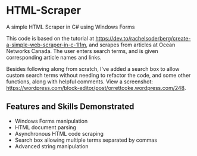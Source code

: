 # HTML-Scraper
A simple HTML Scraper in C# using Windows Forms

This code is based on the tutorial at https://dev.to/rachelsoderberg/create-a-simple-web-scraper-in-c-1l1m, and scrapes from articles at Ocean Networks Canada. The user enters search terms, and is given corresponding article names and links.

Besides following along from scratch, I've added a search box to allow custom search terms without needing to refactor the code, and some other functions, along with helpful comments. View a screenshot: https://wordpress.com/block-editor/post/orrettcoke.wordpress.com/248.

<h2>Features and Skills Demonstrated</h2>

<ul><li>Windows Forms manipulation</li><li>HTML document parsing</li><li>Asynchronous HTML code scraping</li><li>Search box allowing multiple terms separated by commas</li><li>Advanced string manipulation</li></ul>
